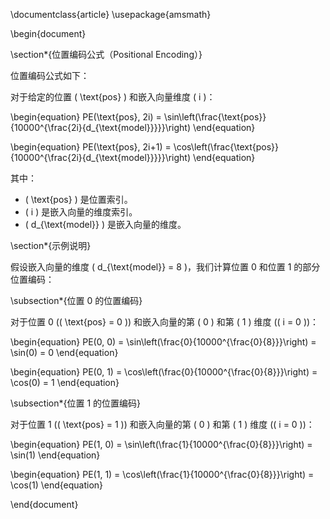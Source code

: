 \documentclass{article}
\usepackage{amsmath}

\begin{document}

\section*{位置编码公式（Positional Encoding）}

位置编码公式如下：

对于给定的位置 \( \text{pos} \) 和嵌入向量维度 \( i \)：

\begin{equation}
PE(\text{pos}, 2i) = \sin\left(\frac{\text{pos}}{10000^{\frac{2i}{d_{\text{model}}}}}\right)
\end{equation}

\begin{equation}
PE(\text{pos}, 2i+1) = \cos\left(\frac{\text{pos}}{10000^{\frac{2i}{d_{\text{model}}}}}\right)
\end{equation}

其中：
- \( \text{pos} \) 是位置索引。
- \( i \) 是嵌入向量的维度索引。
- \( d_{\text{model}} \) 是嵌入向量的维度。

\section*{示例说明}

假设嵌入向量的维度 \( d_{\text{model}} = 8 \)，我们计算位置 0 和位置 1 的部分位置编码：

\subsection*{位置 0 的位置编码}

对于位置 0 (\( \text{pos} = 0 \)) 和嵌入向量的第 \( 0 \) 和第 \( 1 \) 维度 (\( i = 0 \))：

\begin{equation}
PE(0, 0) = \sin\left(\frac{0}{10000^{\frac{0}{8}}}\right) = \sin(0) = 0
\end{equation}

\begin{equation}
PE(0, 1) = \cos\left(\frac{0}{10000^{\frac{0}{8}}}\right) = \cos(0) = 1
\end{equation}

\subsection*{位置 1 的位置编码}

对于位置 1 (\( \text{pos} = 1 \)) 和嵌入向量的第 \( 0 \) 和第 \( 1 \) 维度 (\( i = 0 \))：

\begin{equation}
PE(1, 0) = \sin\left(\frac{1}{10000^{\frac{0}{8}}}\right) = \sin(1)
\end{equation}

\begin{equation}
PE(1, 1) = \cos\left(\frac{1}{10000^{\frac{0}{8}}}\right) = \cos(1)
\end{equation}

\end{document}
